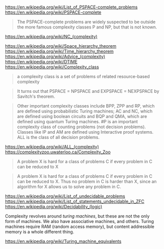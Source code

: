 
https://en.wikipedia.org/wiki/List_of_PSPACE-complete_problems
https://en.wikipedia.org/wiki/PSPACE-complete

> The PSPACE-complete problems are widely suspected to be outside the more famous complexity classes P and NP, but that is not known.

https://en.wikipedia.org/wiki/NC_(complexity)

https://en.wikipedia.org/wiki/Space_hierarchy_theorem
https://en.wikipedia.org/wiki/Time_hierarchy_theorem
https://en.wikipedia.org/wiki/Advice_(complexity)
https://en.wikipedia.org/wiki/DTIME
https://en.wikipedia.org/wiki/Complexity_class

> a complexity class is a set of problems of related resource-based complexity

> It turns out that PSPACE = NPSPACE and EXPSPACE = NEXPSPACE by Savitch's theorem.

> Other important complexity classes include BPP, ZPP and RP, which are defined using probabilistic Turing machines; AC and NC, which are defined using boolean circuits and BQP and QMA, which are defined using quantum Turing machines. #P is an important complexity class of counting problems (not decision problems). Classes like IP and AM are defined using Interactive proof systems. ALL is the class of all decision problems.

https://en.wikipedia.org/wiki/ALL_(complexity)
https://complexityzoo.uwaterloo.ca/Complexity_Zoo

> A problem X is hard for a class of problems C if every problem in C can be reduced to X

> A problem X is hard for a class of problems C if every problem in C can be reduced to X. Thus no problem in C is harder than X, since an algorithm for X allows us to solve any problem in C.

https://en.wikipedia.org/wiki/List_of_undecidable_problems
https://en.wikipedia.org/wiki/List_of_statements_undecidable_in_ZFC
https://en.wikipedia.org/wiki/Decidability_(logic)

Complexity revolves around _turing machines_, but these are not the only form of machines. We also have associative machines, and others. Turing machines require RAM (random access memory), but content addressible memory is a whole different thing.

https://en.wikipedia.org/wiki/Turing_machine_equivalents
